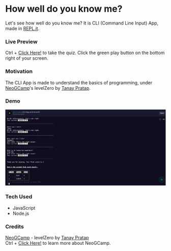# How well do you know me?
Let's see how well do you know me? It is CLI (Command Line Input) App, made in [REPL.it](https://repl.it/).

### Live Preview
Ctrl + [Click Here!](https://repl.it/@ss7sudesh/CLI-App-ex14-and-ex15?embed=1&output=1) to take the quiz. Click the green play button on the bottom right of your screen.

### Motivation
The CLI App is made to understand the basics of programming, under [NeoGCamp](https://neog.camp/)'s levelZero by [Tanay Pratap](https://tanaypratap.com/).

### Demo
![Demo 1 pic](https://github.com/thesudeshdas/how-well-do-you-know-me-/blob/master/demo/demo1.png)

### Tech Used
* JavaScript
* Node.js

### Credits
[NeoGCamp](https://neog.camp/) - levelZero by [Tanay Pratap](https://tanaypratap.com/) <br>
Ctrl + [Click Here!](https://neog.camp/) to learn more about NeoGCamp.
